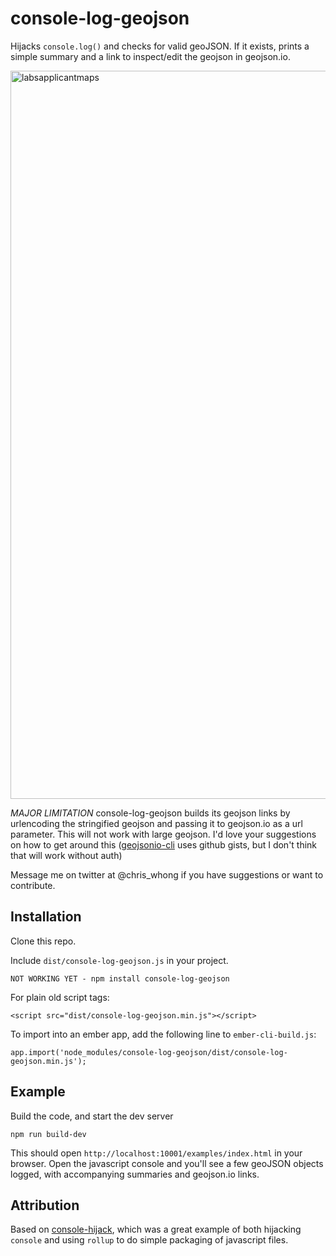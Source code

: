 # console-log-geojson

Hijacks `console.log()` and checks for valid geoJSON.  If it exists, prints a simple summary and a link to inspect/edit the geojson in geojson.io.

<img width="1165" alt="labsapplicantmaps" src="https://user-images.githubusercontent.com/1833820/50461354-eaeb5800-094b-11e9-93a4-1bad90dc1294.png">

*MAJOR LIMITATION* console-log-geojson builds its geojson links by urlencoding the stringified geojson and passing it to geojson.io as a url parameter.  This will not work with large geojson.  I'd love your suggestions on how to get around this ([geojsonio-cli](https://github.com/mapbox/geojsonio-cli) uses github gists, but I don't think that will work without auth)

Message me on twitter at @chris_whong if you have suggestions or want to contribute.


## Installation

Clone this repo.

Include  `dist/console-log-geojson.js` in your project.

```
NOT WORKING YET - npm install console-log-geojson
```

For plain old script tags:

```
<script src="dist/console-log-geojson.min.js"></script>
```

To import into an ember app, add the following line to `ember-cli-build.js`:

```
app.import('node_modules/console-log-geojson/dist/console-log-geojson.min.js');

```



## Example

Build the code, and start the dev server

```
npm run build-dev
```
This should open `http://localhost:10001/examples/index.html` in your browser.  Open the javascript console and you'll see a few geoJSON objects logged, with accompanying summaries and geojson.io links.

## Attribution

Based on [console-hijack](https://github.com/alanguir/console-hijack), which was a great example of both hijacking `console` and using `rollup` to do simple packaging of javascript files.
